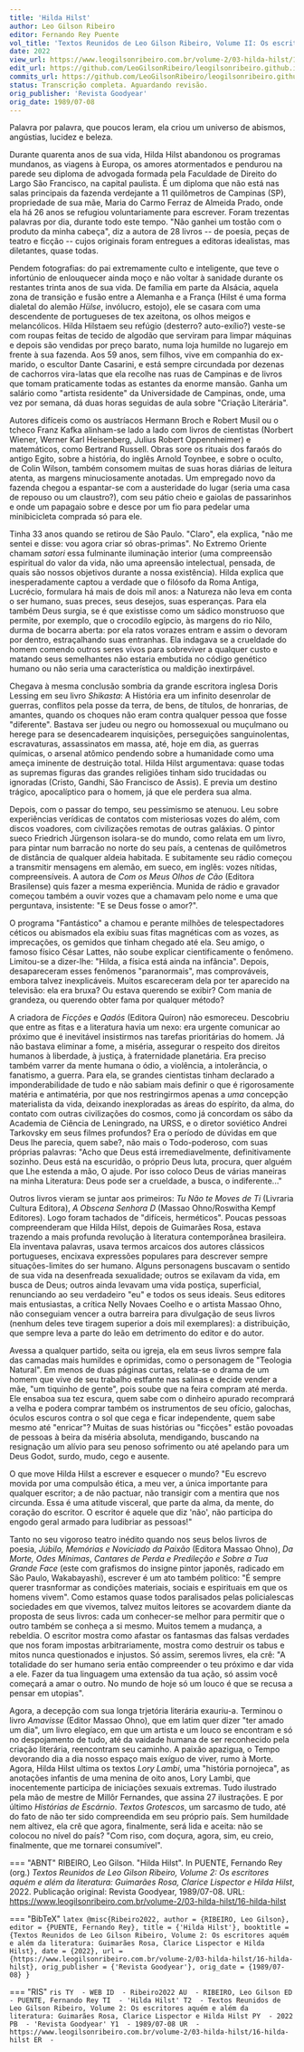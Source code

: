 ```yaml
---
title: 'Hilda Hilst'
author: Leo Gilson Ribeiro
editor: Fernando Rey Puente
vol_title: 'Textos Reunidos de Leo Gilson Ribeiro, Volume II: Os escritores aquém e além da literatura: Guimarães Rosa, Clarice Lispector e Hilda Hilst'
date: 2022
view_url: https://www.leogilsonribeiro.com.br/volume-2/03-hilda-hilst/16-hilda-hilst
edit_url: https://github.com/LeoGilsonRibeiro/leogilsonribeiro.github.io/edit/main/docs/markdown/volume-2/03-hilda-hilst/16-hilda-hilst.md
commits_url: https://github.com/LeoGilsonRibeiro/leogilsonribeiro.github.io/commits/main/docs/markdown/volume-2/03-hilda-hilst/16-hilda-hilst.md
status: Transcrição completa. Aguardando revisão.
orig_publisher: 'Revista Goodyear'
orig_date: 1989/07-08
---
```


Palavra por palavra, que poucos leram, ela criou um universo de abismos, angústias, lucidez e beleza.

Durante quarenta anos de sua vida, Hilda Hilst abandonou os programas mundanos, as viagens à Europa, os amores atormentados e pendurou na parede seu diploma de advogada formada pela Faculdade de Direito do Largo São Francisco, na capital paulista. É um diploma que não está nas salas principais da fazenda verdejante a 11 quilômetros de Campinas (SP), propriedade de sua mãe, Maria do Carmo Ferraz de Almeida Prado, onde ela há 26 anos se refugiou voluntariamente para escrever. Foram trezentas palavras por dia, durante todo este tempo. "Não ganhei um tostão com o produto da minha cabeça", diz a autora de 28 livros -- de poesia, peças de teatro e ficção -- cujos originais foram entregues a editoras idealistas, mas diletantes, quase todas.

Pendem fotografias: do pai extremamente culto e inteligente, que teve o infortúnio de enlouquecer ainda moço e não voltar à sanidade durante os restantes trinta anos de sua vida. De família em parte da Alsácia, aquela zona de transição e fusão entre a Alemanha e a França (Hilst é uma forma dialetal do alemão *Hülse*, invólucro, estojo), ele se casara com uma descendente de portugueses de tex azeitona, os olhos meigos e melancólicos. Hilda Hilstaem seu refúgio (desterro? auto-exílio?) veste-se com roupas feitas de tecido de algodão que serviram para limpar máquinas e depois são vendidas por preço barato, numa loja humilde no lugarejo em frente à sua fazenda. Aos 59 anos, sem filhos, vive em companhia do ex-marido, o escultor Dante Casarini, e está sempre circundada por dezenas de cachorros vira-latas que ela recolhe nas ruas de Campinas e de livros que tomam praticamente todas as estantes da enorme mansão. Ganha um salário como "artista residente" da Universidade de Campinas, onde, uma vez por semana, dá duas horas seguidas de aula sobre "Criação Literária".

Autores difíceis como os austríacos Hermann Broch e Robert Musil ou o tcheco Franz Kafka alinham-se lado a lado com livros de cientistas (Norbert Wiener, Werner Karl Heisenberg, Julius Robert Oppennheimer) e matemáticos, como Bertrand Russell. Obras sore os rituais dos faraós do antigo Egito, sobre a história, do inglês Arnold Toynbee, e sobre o oculto, de Colin Wilson, também consomem muitas de suas horas diárias de leitura atenta, as margens minuciosamente anotadas. Um empregado novo da fazenda chegou a espantar-se com a austeridade do lugar (seria uma casa de repouso ou um claustro?), com seu pátio cheio e gaiolas de passarinhos e onde um papagaio sobre e desce por um fio para pedelar uma minibicicleta comprada só para ele.

Tinha 33 anos quando se retirou de São Paulo. "Claro", ela explica, "não me sentei e disse: vou agora criar só obras-primas". No Extremo Oriente chamam *satori* essa fulminante iluminação interior (uma compreensão espiritual do valor da vida, não uma apreensão intelectual, pensada, de quais são nossos objetivos durante a nossa existência). Hilda explica que inesperadamente captou a verdade que o filósofo da Roma Antiga, Lucrécio, formulara há mais de dois mil anos: a Natureza não leva em conta o ser humano, suas preces, seus desejos, suas esperanças. Para ela também Deus surgia, se é que existisse como um sádico monstruoso que permite, por exemplo, que o crocodilo egípcio, às margens do rio Nilo, durma de bocarra aberta: por ela ratos vorazes entram e assim o devoram por dentro, estraçalhando suas entranhas. Ela indagava se a crueldade do homem comendo outros seres vivos para sobreviver a qualquer custo e matando seus semelhantes não estaria embutida no código genético humano ou não seria uma característica ou maldição inextirpável.

Chegava à mesma conclusão sombria da grande escritora inglesa Doris Lessing em seu livro *Shikasta*: A História era um infinito desenrolar de guerras, conflitos pela posse da terra, de bens, de títulos, de honrarias, de amantes, quando os choques não eram contra qualquer pessoa que fosse "diferente". Bastava ser judeu ou negro ou homossexual ou muçulmano ou herege para se desencadearem inquisições, perseguições sanguinolentas, escravaturas, assassinatos em massa, até, hoje em dia, as guerras químicas, o arsenal atômico pendendo sobre a humanidade como uma ameça iminente de destruição total. Hilda Hilst argumentava: quase todas as supremas figuras das grandes religiões tinham sido trucidadas ou ignoradas (Cristo, Gandhi, São Francisco de Assis). E previa um destino trágico, apocalíptico para o homem, já que ele perdera sua alma.

Depois, com o passar do tempo, seu pessimismo se atenuou. Leu sobre experiências verídicas de contatos com misteriosas vozes do além, com discos voadores, com civilizações remotas de outras galáxias. O pintor sueco Friedrich Jürgenson isolara-se do mundo, como relata em um livro, para pintar num barracão no norte do seu país, a centenas de quilômetros de distância de qualquer aldeia habitada. E subitamente seu rádio começou a transmitir mensagens em alemão, em sueco, em inglês: vozes nítidas, compreensíveis. A autora de *Com os Meus Olhos de Cão* (Editora Brasilense) quis fazer a mesma experiência. Munida de rádio e gravador começou também a ouvir vozes que a chamavam pelo nome e uma que perguntava, insistente: "E se Deus fosse o amor?".

O programa "Fantástico" a chamou e perante milhões de telespectadores céticos ou abismados ela exibiu suas fitas magnéticas com as vozes, as imprecações, os gemidos que tinham chegado até ela. Seu amigo, o famoso físico César Lattes, não soube explicar cientificamente o fenômeno. Limitou-se a dizer-lhe: "Hilda, a física está ainda na infância". Depois, desapareceram esses fenômenos "paranormais", mas comprováveis, embora talvez inexplicáveis. Muitos escareceram dela por ter aparecido na televisão: ela era bruxa? Ou estava querendo se exibir? Com mania de grandeza, ou querendo obter fama por qualquer método?

A criadora de *Ficções* e *Qadós* (Editora Quíron) não esmoreceu. Descobriu que entre as fitas e a literatura havia um nexo: era urgente comunicar ao próximo que é inevitável insistirmos nas tarefas prioritárias do homem. Já não bastava eliminar a fome, a miséria, assegurar o respeito dos direitos humanos à liberdade, à justiça, à fraternidade planetária. Era preciso também varrer da mente humana o ódio, a violência, a intolerância, o fanatismo, a guerra. Para ela, se grandes cientistas tinham declarado a imponderabilidade de tudo e não sabiam mais definir o que é rigorosamente matéria e antimatéria, por que nos restringirmos apenas a *uma* concepção materialista da vida, deixando inexploradas as áreas do espírito, da alma, do contato com outras civilizações do cosmos, como já concordam os sábo da Academia de Ciência de Leningrado, na URSS, e o diretor soviético Andrei Tarkovsky em seus filmes profundos? Era o período de dúvidas em que Deus lhe parecia, quem sabe?, não mais o Todo-poderoso, com suas próprias palavras: "Acho que Deus está irremediavelmente, definitivamente sozinho. Deus está na escuridão, o próprio Deus luta, procura, quer alguém que Lhe estenda a mão, O ajude. Por isso coloco Deus de várias maneiras na minha Literatura: Deus pode ser a crueldade, a busca, o indiferente\..."

Outros livros vieram se juntar aos primeiros: *Tu Não te Moves de Ti* (Livraria Cultura Editora), *A Obscena Senhora D* (Massao Ohno/Roswitha Kempf Editores). Logo foram tachados de "difíceis, herméticos". Poucas pessoas compreenderam que Hilda Hilst, depois de Guimarães Rosa, estava trazendo a mais profunda revolução à literatura contemporânea brasileira. Ela inventava palavras, usava termos arcaicos dos autores clássicos portugueses, encixava expressões populares para descrever sempre situações-limites do ser humano. Alguns personagens buscavam o sentido de sua vida na desenfreada sexualidade; outros se exilavam da vida, em busca de Deus; outros ainda levavam uma vida postiça, superficial, renunciando ao seu verdadeiro "eu" e todos os seus ideais. Seus editores mais entusiastas, a crítica Nelly Novaes Coelho e o artista Massao Ohno, não conseguiam vencer a outra barreira para divulgação de seus livros (nenhum deles teve tiragem superior a dois mil exemplares): a distribuição, que sempre leva a parte do leão em detrimento do editor e do autor.

Avessa a qualquer partido, seita ou igreja, ela em seus livros sempre fala das camadas mais humildes e oprimidas, como o personagem de "Teologia Natural". Em menos de duas páginas curtas, relata-se o drama de um homem que vive de seu trabalho estfante nas salinas e decide vender a mãe, "um tiquinho de gente", pois soube que na feira compram até merda. Ele ensaboa sua tez escura, quem sabe com o dinheiro apurado recomprará a velha e podera comprar também os instrumentos de seu ofício, galochas, óculos escuros contra o sol que cega e ficar independente, quem sabe mesmo até "enricar"? Muitas de suas histórias ou "ficções" estão povoadas de pessoas à beira da miséria absoluta, mendigando, buscando na resignação um alívio para seu penoso sofrimento ou até apelando para um Deus Godot, surdo, mudo, cego e ausente.

O que move Hilda Hilst a escrever e esquecer o mundo? "Eu escrevo movida por uma compulsão ética, a meu ver, a única importante para qualquer escritor; a de não pactuar, não transigir com a mentira que nos circunda. Essa é uma atitude visceral, que parte da alma, da mente, do coração do escritor. O escritor é aquele que diz 'não', não participa do engodo geral armado para ludibriar as pessoas!"

Tanto no seu vigoroso teatro inédito quando nos seus belos livros de poesia, *Júbilo, Memórias e Noviciado da Paixão* (Editora Massao Ohno), *Da Morte, Odes Mínimas*, *Cantares de Perda e Predileção e Sobre a Tua Grande Face* (este com grafismos do insigne pintor japonês, radicado em São Paulo, Wakabayashi), escrever é um ato também político: "É sempre querer trasnformar as condições materiais, sociais e espirituais em que os homens vivem". Como estamos quase todos paralisados pelas policialescas sociedades em que vivemos, talvez muitos leitores se acovardem diante da proposta de seus livros: cada um conhecer-se melhor para permitir que o outro também se conheça a si mesmo. Muitos temem a mudança, a rebeldia. O escritor mostra como afastar os fantasmas das falsas verdades que nos foram impostas arbitrariamente, mostra como destruir os tabus e mitos nunca questionados e injustos. Só assim, seremos livres, ela crê: "A totalidade do ser humano seria então compreender o teu próximo e dar vida a ele. Fazer da tua linguagem uma extensão da tua ação, só assim você começará a amar o outro. No mundo de hoje só um louco é que se recusa a pensar em utopias".

Agora, a decepção com sua longa trjetória literária exauriu-a. Terminou o livro *Amavisse* (Editor Massao Ohno), que em latim quer dizer "ter amado um dia", um livro elegíaco, em que um artista e um louco se encontram e só no despojamento de tudo, até da vaidade humana de ser reconhecido pela criação literária, reencontram seu caminho. A paixão apazigua, o Tempo devorando dia a dia nosso espaço mais exíguo de viver, rumo à Morte. Agora, Hilda Hilst ultima os textos *Lory Lambi*, uma "história pornojeca", as anotações infantis de uma menina de oito anos, Lory Lambi, que inocentemente participa de iniciações sexuais extremas. Tudo ilustrado pela mão de mestre de Millôr Fernandes, que assina 27 ilustrações. E por último *Histórias de Escárnio*. *Textos Grotescos*, um sarcasmo de tudo, até do fato de não ter sido compreendida em seu próprio país. Sem humildade nem altivez, ela crê que agora, finalmente, será lida e aceita: não se colocou no nível do país? "Com riso, com doçura, agora, sim, eu creio, finalmente, que me tornarei consumível".


=== "ABNT"
    RIBEIRO, Leo Gilson. "Hilda Hilst". In PUENTE, Fernando Rey (org.) <em>Textos Reunidos de Leo Gilson Ribeiro, Volume 2: Os escritores aquém e além da literatura: Guimarães Rosa, Clarice Lispector e Hilda Hilst</em>, 2022. Publicação original: Revista Goodyear, 1989/07-08. URL: <a href="stable_url">https://www.leogilsonribeiro.com.br/volume-2/03-hilda-hilst/16-hilda-hilst</a>

=== "BibTeX"
    ```latex
    @misc{Ribeiro2022,
    author = {RIBEIRO, Leo Gilson},
    editor = {PUENTE, Fernando Rey},
    title = {'Hilda Hilst'},
    booktitle = {Textos Reunidos de Leo Gilson Ribeiro, Volume 2: Os escritores aquém e além da literatura: Guimarães Rosa, Clarice Lispector e Hilda Hilst},
    date = {2022},
    url = {https://www.leogilsonribeiro.com.br/volume-2/03-hilda-hilst/16-hilda-hilst},
    orig_publisher = {'Revista Goodyear'},
    orig_date = {1989/07-08}
    }
    ```

=== "RIS"
    ```ris
    TY  - WEB
    ID  - Ribeiro2022
    AU  - RIBEIRO, Leo Gilson
    ED  - PUENTE, Fernando Rey
    TI  - 'Hilda Hilst'
    T2  - Textos Reunidos de Leo Gilson Ribeiro, Volume 2: Os escritores aquém e além da literatura: Guimarães Rosa, Clarice Lispector e Hilda Hilst
    PY  - 2022
    PB  - 'Revista Goodyear'
    Y1  - 1989/07-08
    UR  - https://www.leogilsonribeiro.com.br/volume-2/03-hilda-hilst/16-hilda-hilst
    ER  - 
    ```
